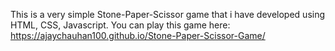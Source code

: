 This is a very simple Stone-Paper-Scissor game that i have developed using HTML, CSS, Javascript.
You can play this game here: https://ajaychauhan100.github.io/Stone-Paper-Scissor-Game/
